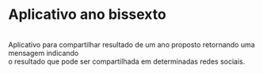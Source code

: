 # Aplicativo ano bissexto
<br>
Aplicativo para compartilhar resultado de um ano proposto retornando uma mensagem indicando<br>
o resultado que pode ser compartilhada em determinadas redes sociais.
